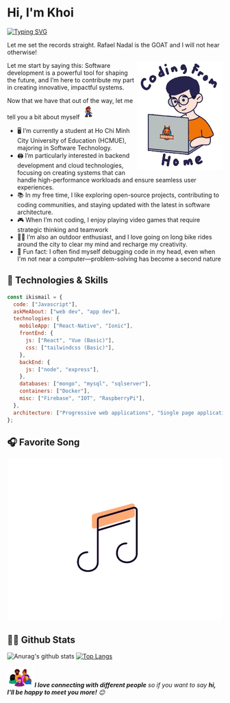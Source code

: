 # Hi, I'm Khoi

[![Typing SVG](https://readme-typing-svg.herokuapp.com?font=comfortaa&color=%23F77B93&size=25&height=40&lines=Nice+to+e-meet+you!;I'm+a+Backend+Developer)](https://git.io/typing-svg)

Let me set the records straight. Rafael Nadal is the GOAT and I will not hear otherwise!

<!-- markdownlint-disable MD033 -->

<img align='right' src="https://raw.githubusercontent.com/minhkhoiv12/minhkhoiv12/master/user.gif" width="200">

<!-- markdownlint-enable MD033 -->

Let me start by saying this: Software development is a powerful tool for shaping the future, and I’m here to contribute my part in creating innovative, impactful systems.

Now that we have that out of the way, let me tell you a bit about myself <img src="https://raw.githubusercontent.com/minhkhoiv12/minhkhoiv12/master/smario.gif" width="35" />

- 🖥️ I’m currently a student at Ho Chi Minh City University of Education (HCMUE), majoring in Software Technology.
- 🖨️ I’m particularly interested in backend development and cloud technologies, focusing on creating systems that can handle high-performance workloads and ensure seamless user experiences.
- 📚 In my free time, I like exploring open-source projects, contributing to coding communities, and staying updated with the latest in software architecture.
- 🎮 When I’m not coding, I enjoy playing video games that require strategic thinking and teamwork
- 🚴‍♂️ I’m also an outdoor enthusiast, and I love going on long bike rides around the city to clear my mind and recharge my creativity.
- 🤯 Fun fact: I often find myself debugging code in my head, even when I'm not near a computer—problem-solving has become a second nature

## 🚀 Technologies & Skills

```javascript
const ikismail = {
  code: ["Javascript"],
  askMeAbout: ["web dev", "app dev"],
  technologies: {
    mobileApp: ["React-Native", "Ionic"],
    frontEnd: {
      js: ["React", "Vue (Basic)"],
      css: ["tailwindcss (Basic)"],
    },
    backEnd: {
      js: ["node", "express"],
    },
    databases: ["mongo", "mysql", "sqlserver"],
    containers: ["Docker"],
    misc: ["Firebase", "IOT", "RaspberryPi"],
  },
  architecture: ["Progressive web applications", "Single page applications"],
};
```

## 🎧 Favorite Song

[![Spotify](https://github.com/minhkhoiv12/minhkhoiv12/blob/master/song.gif)](https://zingmp3.vn/album/An-Nut-Nho-Tha-Giac-Mo-Single-Son-Tung-M-TP/6BD0WA86.html)

## 👨‍💻 Github Stats

![Anurag's github stats](https://github-readme-stats.vercel.app/api?username=minhkhoiv12&count_private=true&show_icons=false&hide=contribs)
[![Top Langs](https://github-readme-stats.vercel.app/api/top-langs/?username=minhkhoiv12&layout=compact&hide=c%2B%2B)](https://github.com/ikismail/github-readme-stats)

<img src="https://raw.githubusercontent.com/minhkhoiv12/minhkhoiv12/master/connections.gif" width="60"> <em><b>I love connecting with different people</b> so if you want to say <b>hi, I'll be happy to meet you more!</b> 😊</em>

